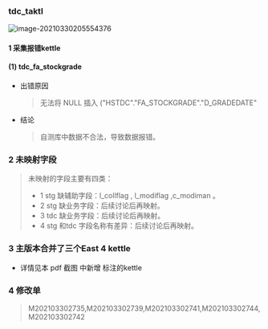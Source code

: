 ### tdc_taktl

![image-20210330205554376](https://gitee.com/ZXiangC/picture/raw/master/img/image-20210330205554376.png)

#### 1 采集报错kettle 

#### (1) tdc_fa_stockgrade

- 出错原因

  > 无法将 NULL 插入 ("HSTDC"."FA_STOCKGRADE"."D_GRADEDATE"

- 结论

  > 自测库中数据不合法，导致数据报错。

###  2 未映射字段

> 未映射的字段主要有四类：
>
> - 1 stg 缺辅助字段：l_collflag , l_modiflag ,c_modiman 。
> - 2 stg 缺业务字段：后续讨论后再映射。
> - 3 tdc 缺业务字段：后续讨论后再映射。
> - 4 stg 和tdc 字段名称有差异：后续讨论后再映射。

### 3 主版本合并了三个East 4 kettle

- 详情见本 pdf 截图 中新增 标注的kettle 

### 4 修改单

> M202103302735,M202103302739,M202103302741,M202103302744,M202103302742